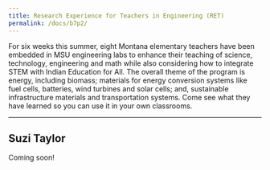 ```yaml
---
title: Research Experience for Teachers in Engineering (RET)
permalink: /docs/b7p2/
---
```


For six weeks this summer, eight Montana elementary teachers have been embedded in MSU engineering labs to enhance their teaching of science, technology, engineering and math while also considering how to integrate STEM with Indian Education for All. The overall theme of the program is energy, including biomass; materials for energy conversion systems like fuel cells, batteries, wind turbines and solar cells; and, sustainable infrastructure materials and transportation systems. Come see what they have learned so you can use it in your own classrooms.

***

## Suzi Taylor

Coming soon!